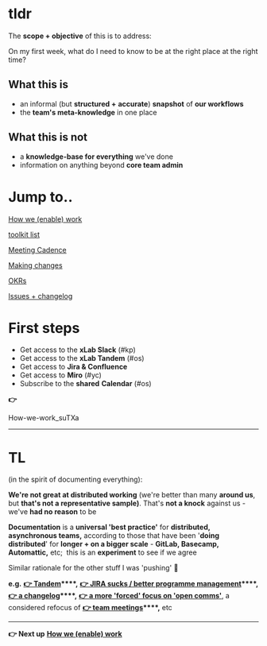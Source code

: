 tldr
====

The **scope + objective** of this is to address:

On my first week, what do I need to know to be at the right place at the right time?

What this is
------------

-   an informal (but **structured +** **accurate**) **snapshot** of **our workflows**
-   the **team's meta-knowledge** in one place

What this is not
----------------

-   a **knowledge-base for everything** we've done
-   information on anything beyond **core team admin**

Jump to..
=========

[How we (enable) work](https://coda.io/d/handbook_d8YyqXR1Myf/How-we-enable-work_suTXa)

[toolkit list](https://coda.io/d/handbook_d8YyqXR1Myf/toolkit-list_sua97)

[Meeting Cadence](Meeting-Cadence)

[Making changes](https://coda.io/d/handbook_d8YyqXR1Myf/Making-changes_suGKS)

[OKRs](https://coda.io/d/handbook_d8YyqXR1Myf/OKRs_surEt)

[Issues + changelog](https://coda.io/d/handbook_d8YyqXR1Myf/Issues-changelog_suHR-)

First steps
===========

-   Get access to the **xLab Slack** (#kp)
-   Get access to the **xLab Tandem** (#os)
-   Get access to **Jira & Confluence**
-   Get access to **Miro** (#yc)
-   Subscribe to the **shared** **Calendar** (#os)

**👉**

How-we-work_suTXa

* * * * *


TL
==

(in the spirit of documenting everything):

**We're not great at distributed working** (we're better than many **around us**, but **that's not a representative sample)**. That's **not a knock** against us - we've **had no reason** to be

**Documentation** is a **universal 'best practice'** for **distributed, asynchronous teams,** according to those that have been '**doing distributed**' for **longer + on a bigger scale** - **GitLab, Basecamp, Automattic,** etc;  this is an **experiment** to see if we agree

Similar rationale for the other stuff I was 'pushing' 😬

**e.g.** **[👉 Tandem](https://coda.io/d/handbook_d8YyqXR1Myf/toolkit-list_sua97)****,** **[👉 JIRA sucks / better programme management](https://coda.io/d/handbook_d8YyqXR1Myf/OKRs_surEt)****,** **[👉 a changelog](https://coda.io/d/handbook_d8YyqXR1Myf/Issues-changelog_suHR-)****,** **[👉 a more 'forced' focus on 'open comms'](https://coda.io/d/handbook_d8YyqXR1Myf/Meeting-Cadence_suoFD)**, a considered refocus of **[👉 team meetings](https://coda.io/d/handbook_d8YyqXR1Myf/Meeting-Cadence_suoFD)****,** etc

* * * * *

**👉 Next up** **[How we (enable) work](https://coda.io/d/handbook_d8YyqXR1Myf/How-we-enable-work_suTXa)**